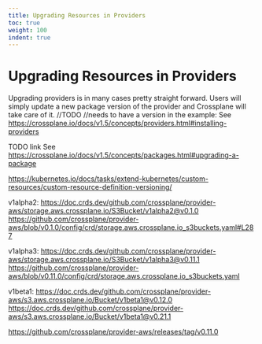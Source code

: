 ```yaml
---
title: Upgrading Resources in Providers
toc: true
weight: 100
indent: true
---
```


# Upgrading Resources in Providers

Upgrading providers is in many cases pretty straight forward. Users will simply update a new package version of the provider and Crossplane will take care of it. 
//TODO //needs to have a version in the example:
See https://crossplane.io/docs/v1.5/concepts/providers.html#installing-providers 

TODO link See https://crossplane.io/docs/v1.5/concepts/packages.html#upgrading-a-package

https://kubernetes.io/docs/tasks/extend-kubernetes/custom-resources/custom-resource-definition-versioning/




v1alpha2:
https://doc.crds.dev/github.com/crossplane/provider-aws/storage.aws.crossplane.io/S3Bucket/v1alpha2@v0.1.0
https://github.com/crossplane/provider-aws/blob/v0.1.0/config/crd/storage.aws.crossplane.io_s3buckets.yaml#L287

v1alpha3:
https://doc.crds.dev/github.com/crossplane/provider-aws/storage.aws.crossplane.io/S3Bucket/v1alpha3@v0.11.1
https://github.com/crossplane/provider-aws/blob/v0.11.0/config/crd/storage.aws.crossplane.io_s3buckets.yaml

v1beta1:
https://doc.crds.dev/github.com/crossplane/provider-aws/s3.aws.crossplane.io/Bucket/v1beta1@v0.12.0
https://doc.crds.dev/github.com/crossplane/provider-aws/s3.aws.crossplane.io/Bucket/v1beta1@v0.21.1



https://github.com/crossplane/provider-aws/releases/tag/v0.11.0

